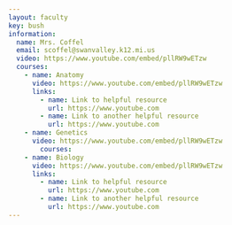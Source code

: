 ```yaml
---
layout: faculty
key: bush
information:
  name: Mrs. Coffel
  email: scoffel@swanvalley.k12.mi.us
  video: https://www.youtube.com/embed/pllRW9wETzw
  courses:
    - name: Anatomy 
      video: https://www.youtube.com/embed/pllRW9wETzw
      links:
        - name: Link to helpful resource
          url: https://www.youtube.com
        - name: Link to another helpful resource
          url: https://www.youtube.com
    - name: Genetics
      video: https://www.youtube.com/embed/pllRW9wETzw
        courses:
    - name: Biology 
      video: https://www.youtube.com/embed/pllRW9wETzw
      links:
        - name: Link to helpful resource
          url: https://www.youtube.com
        - name: Link to another helpful resource
          url: https://www.youtube.com
---
```

